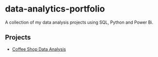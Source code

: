 # data-analytics-portfolio
A collection of my data analysis projects using SQL, Python and Power Bi.

## Projects
- [Coffee Shop Data Analysis](coffee-shop-analysis/)
